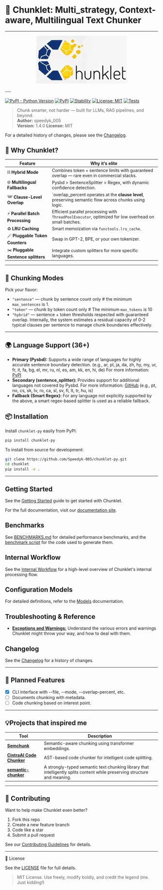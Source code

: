 # 🧩 Chunklet: Multi_strategy, Context-aware, Multilingual Text Chunker

---
<p align="center">
  <img src="https://github.com/speedyk-005/chunklet-py/blob/main/assets/logo.png?raw=true" alt="Chunklet Logo" width="300"/>
</p>
---

[![PyPI - Python Version](https://img.shields.io/pypi/pyversions/chunklet-oy)](https://www.python.org/downloads/)
[![PyPI](https://img.shields.io/pypi/v/chunklet-py)](https://pypi.org/project/chunklet-py)
[![Stability](https://img.shields.io/badge/stability-stable-brightgreen)](https://github.com/Speedyk-005/chunklet-py)
[![License: MIT](https://img.shields.io/badge/License-MIT-yellow.svg)](https://opensource.org/licenses/MIT)
[![Tests](https://img.shields.io/badge/tests-passing-brightgreen)](https://github.com/speedyk-005/chunklet-py/actions)

> Chunk smarter, not harder — built for LLMs, RAG pipelines, and beyond.  
**Author:** speedyk_005  
**Version:** 1.4.0
**License:** MIT

For a detailed history of changes, please see the [Changelog](https://github.com/speedyk-005/chunklet-py/blob/main/CHANGELOG.md).


## 🤔 Why Chunklet?

Feature                  | Why it’s elite  
------------------------|----------------
⛓️ **Hybrid Mode**          | Combines token + sentence limits with guaranteed overlap — rare even in commercial stacks.  
🌐 **Multilingual Fallbacks** | Pysbd > SentenceSplitter > Regex, with dynamic confidence detection.  
➿ **Clause-Level Overlap**   | `overlap_percent operates at the **clause level**, preserving semantic flow across chunks using logic.  
⚡ **Parallel Batch Processing** | Efficient parallel processing with `ThreadPoolExecutor`, optimized for low overhead on small batches.  
♻️ **LRU Caching**            | Smart memoization via `functools.lru_cache`.  
🪄 **Pluggable Token Counters** | Swap in GPT-2, BPE, or your own tokenizer.
✂️ **Pluggable Sentence splitters**  | Integrate custom splitters for more specific languages.

---

## 🧩 Chunking Modes

Pick your flavor:

- `"sentence"` — chunk by sentence count only # the minimum `max_sentences` is 1.
- `"token"` — chunk by token count only # The minimum `max_tokens` is 10
- `"hybrid"` — sentence + token thresholds respected with guaranteed overlap. Internally, the system estimates a residual capacity of 0-2 typical clauses per sentence to manage chunk boundaries effectively.  

---

## 🌍 Language Support (36+)

- **Primary (Pysbd):** Supports a wide range of languages for highly accurate sentence boundary detection.
  (e.g., ar, pl, ja, da, zh, hy, my, ur, fr, it, fa, bg, el, mr, ru, nl, es, am, kk, en, hi, de)
  For more information: [PyPI](https://pypi.org/project/pysbd/) 
- **Secondary (sentence_splitter):** Provides support for additional languages not covered by Pysbd.
  For more information: [GitHub](https://github.com/mediacloud/sentence-splitter) 
  (e.g., pt, no, cs, sk, lv, ro, ca, sl, sv, fi, lt, tr, hu, is)
- **Fallback (Smart Regex):** For any language not explicitly supported by the above, a smart regex-based splitter is used as a reliable fallback.

## 📦 Installation

Install `chunklet-py` easily from PyPI:

```bash
pip install chunklet-py
```

To install from source for development:

```bash
git clone https://github.com/Speedyk-005/chunklet-py.git
cd chunklet
pip install -e .
```

---
## Getting Started

See the [Getting Started](https://github.com/speedyk-005/chunklet-py/blob/main/docs/getting-started/index.md) guide to get started with Chunklet.

For the full documentation, visit our [documentation site](https://speedyk-005.github.io/chunklet-py/).

## Benchmarks

See [BENCHMARKS.md](https://github.com/speedyk-005/chunklet-py/blob/main/BENCHMARKS.md) for detailed performance benchmarks, and the [benchmark script](https://github.com/speedyk-005/chunklet-py/blob/main/benchmark.py) for the code used to generate them.

## Internal Workflow

See the [Internal Workflow](https://github.com/speedyk-005/chunklet-py/blob/main/docs/internal-flow.md) for a high-level overview of Chunklet's internal processing flow.

## Configuration Models

For detailed definitions, refer to the [Models](https://github.com/speedyk-005/chunklet-py/blob/main/docs/models.md) documentation.

## Troubleshooting & Reference

*   [**Exceptions and Warnings:**](https://github.com/speedyk-005/chunklet-py/blob/main/docs/exceptions-and-warnings.md) Understand the various errors and warnings Chunklet might throw your way, and how to deal with them.

## Changelog

See the [Changelog](https://github.com/speedyk-005/chunklet-py/blob/main/CHANGELOG.md) for a history of changes.

---

## 🧪 Planned Features

- [x] CLI interface with --file, --mode, --overlap-percent, etc.
- [ ] Documents chunking with metadata.
- [ ] Code chunking based on interest point.

---

## 💡Projects that inspired me

| Tool                      | Description                                                                                      |
|---------------------------|--------------------------------------------------------------------------------------------------|
| [**Semchunk**](https://github.com/cocktailpeanut/semchunk)  | Semantic-aware chunking using transformer embeddings.                  |
| [**CintraAI Code Chunker**](https://github.com/CintraAI/code-chunker) | AST-based code chunker for intelligent code splitting.                 |
| [**semantic-chunker**](https://github.com/Goldziher/semantic-chunker) | A strongly-typed semantic text chunking library that intelligently splits content while preserving structure and meaning.                |


---

## 🤝 Contributing

Want to help make Chunklet even better? 

1. Fork this repo
2. Create a new feature branch
3. Code like a star
4. Submit a pull request

See our [Contributing Guidelines](https://github.com/speedyk-005/chunklet-py/blob/main/CONTRIBUTING.md) for details.

---

📜 License

See the [LICENSE](https://github.com/speedyk-005/chunklet-py/blob/main/LICENSE) file for full details.

> MIT License. Use freely, modify boldly, and credit the legend (me. Just kidding!)